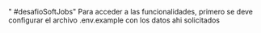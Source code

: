 " #desafioSoftJobs"
Para acceder a las funcionalidades, primero se deve configurar el archivo .env.example con los datos ahi solicitados
